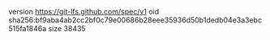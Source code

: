 version https://git-lfs.github.com/spec/v1
oid sha256:bf9aba4ab2cc2bf0c79e00686b28eee35936d50b1dedb04e3a3ebc515fa1846a
size 38435
